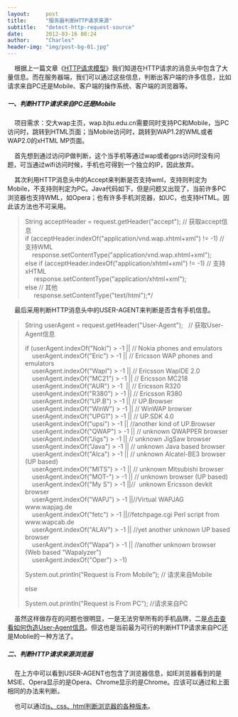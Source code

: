 ```yaml
---
layout:     post
title:      "服务器判断HTTP请求来源"
subtitle:   "detect-http-request-source"
date:       2012-03-16 08:24
author:     "Charles"
header-img: "img/post-bg-01.jpg"
---
```


<p>&#160;&#160;&#160; 根据上一篇文章《<a href="http://esp4u.org/http-request.html" target="_blank">HTTP请求模型</a>》我们知道在HTTP请求的消息头中包含了大量信息。而在服务器端，我们可以通过这些信息，判断出客户端的许多信息，比如请求来自PC还是Mobile、客户端的操作系统、客户端的浏览器等。</p>  <h5>一、判断HTTP请求来自PC还是Mobile</h5>  <p>&#160;&#160;&#160; 项目需求：交大wap主页，wap.bjtu.edu.cn需要同时支持PC和Mobile，当PC访问时，跳转到HTML页面；当Mobile访问时，跳转到WAP1.2的WML或者WAP2.0的xHTML MP页面。</p>  <p>&#160;&#160;&#160; 首先想到通过访问IP做判断，这个当手机等通过wap或者gprs访问时没有问题，可当通过wifi访问时候，手机也可得到一个独立的IP，因此放弃。</p>  <p>&#160;&#160;&#160; 其次利用HTTP消息头中的Accept来判断是否支持wml，支持则判定为Mobile，不支持则判定为PC。Java代码如下，但是问题又出现了，当前许多PC浏览器也支持WML，如Opera；也有许多手机浏览器，如UC，也支持HTML。因此该方法也不可采用。</p>  <blockquote>   <p>String acceptHeader = request.getHeader(&quot;accept&quot;); // 获取accept信息      <br />if (acceptHeader.indexOf(&quot;application/vnd.wap.xhtml+xml&quot;) != -1) // 支持WML       <br />&#160;&#160;&#160; response.setContentType(&quot;application/vnd.wap.xhtml+xml&quot;);       <br />else if (acceptHeader.indexOf(&quot;application/xhtml+xml&quot;) != -1) // 支持xHTML       <br />&#160;&#160;&#160;&#160; response.setContentType(&quot;application/xhtml+xml&quot;);       <br />else // 其他       <br />&#160;&#160;&#160;&#160; response.setContentType(&quot;text/html&quot;);*/</p> </blockquote>  <p>&#160;&#160;&#160; 最后采用判断HTTP消息头中的USER-AGENT来判断是否含有手机信息。</p>  <blockquote>   <p>String userAgent = request.getHeader(&quot;User-Agent&quot;);&#160;&#160; // 获取User-Agent信息</p>    <p>if (userAgent.indexOf(&quot;Noki&quot;) &gt; -1 || // Nokia phones and emulators      <br />&#160;&#160;&#160; userAgent.indexOf(&quot;Eric&quot;) &gt; -1 || // Ericsson WAP phones and emulators       <br />&#160;&#160;&#160; userAgent.indexOf(&quot;WapI&quot;) &gt; -1 || // Ericsson WapIDE 2.0       <br />&#160;&#160;&#160; userAgent.indexOf(&quot;MC21&quot;) &gt; -1 || // Ericsson MC218       <br />&#160;&#160;&#160; userAgent.indexOf(&quot;AUR&quot;) &gt; -1&#160; || // Ericsson R320       <br />&#160;&#160;&#160; userAgent.indexOf(&quot;R380&quot;) &gt; -1 || // Ericsson R380       <br />&#160;&#160;&#160; userAgent.indexOf(&quot;UP.B&quot;) &gt; -1 || // UP.Browser       <br />&#160;&#160;&#160; userAgent.indexOf(&quot;WinW&quot;) &gt; -1 || // WinWAP browser       <br />&#160;&#160;&#160; userAgent.indexOf(&quot;UPG1&quot;) &gt; -1 || // UP.SDK 4.0       <br />&#160;&#160;&#160; userAgent.indexOf(&quot;upsi&quot;) &gt; -1 || //another kind of UP.Browser       <br />&#160;&#160;&#160; userAgent.indexOf(&quot;QWAP&quot;) &gt; -1 || // unknown QWAPPER browser       <br />&#160;&#160;&#160; userAgent.indexOf(&quot;Jigs&quot;) &gt; -1 || // unknown JigSaw browser       <br />&#160;&#160;&#160; userAgent.indexOf(&quot;Java&quot;) &gt; -1 || // unknown Java based browser       <br />&#160;&#160;&#160; userAgent.indexOf(&quot;Alca&quot;) &gt; -1 || // unknown Alcatel-BE3 browser (UP based)       <br />&#160;&#160;&#160; userAgent.indexOf(&quot;MITS&quot;) &gt; -1 || // unknown Mitsubishi browser       <br />&#160;&#160;&#160; userAgent.indexOf(&quot;MOT-&quot;) &gt; -1 || // unknown browser (UP based)       <br />&#160;&#160;&#160; userAgent.indexOf(&quot;My S&quot;) &gt; -1 ||//&#160; unknown Ericsson devkit browser&#160; <br />&#160;&#160;&#160; userAgent.indexOf(&quot;WAPJ&quot;) &gt; -1 ||//Virtual WAPJAG www.wapjag.de       <br />&#160;&#160;&#160; userAgent.indexOf(&quot;fetc&quot;) &gt; -1 ||//fetchpage.cgi Perl script from www.wapcab.de       <br />&#160;&#160;&#160; userAgent.indexOf(&quot;ALAV&quot;) &gt; -1 || //yet another unknown UP based browser       <br />&#160;&#160;&#160; userAgent.indexOf(&quot;Wapa&quot;) &gt; -1 || //another unknown browser (Web based &quot;Wapalyzer&quot;)       <br />&#160;&#160;&#160; userAgent.indexOf(&quot;Oper&quot;) &gt; -1) </p>    <p>System.out.println(&quot;Request is From Mobile&quot;); // 请求来自Mobile</p>    <p>else </p>    <p>System.out.println(&quot;Request is From PC&quot;); //请求来自PC</p> </blockquote>  <p>&#160;&#160;&#160; 虽然这样做存在的问题也很明显，一是无法穷举所有的手机品牌，二是<a href="http://www.path8.net/tn/archives/1760" target="_blank">点击查看如何伪造User-Agent信息</a>。但这也是当前最为可行的判断HTTP请求来自PC还是Moblie的一种方法了。</p>  <h5>二、判断HTTP请求来源浏览器</h5>  <p>&#160;&#160;&#160; 在上方中可以看到USER-AGENT也包含了浏览器信息，如IE浏览器看到的是MSIE、Opera显示的是Opera、Chrome显示的是Chrome。应该可以通过和上面相同的办法来判断。</p>  <p>&#160;&#160;&#160; 也可以通过<a href="http://www.jb51.net/web/42244.html" target="_blank">js、css、html判断浏览器的各种版本</a>。</p>